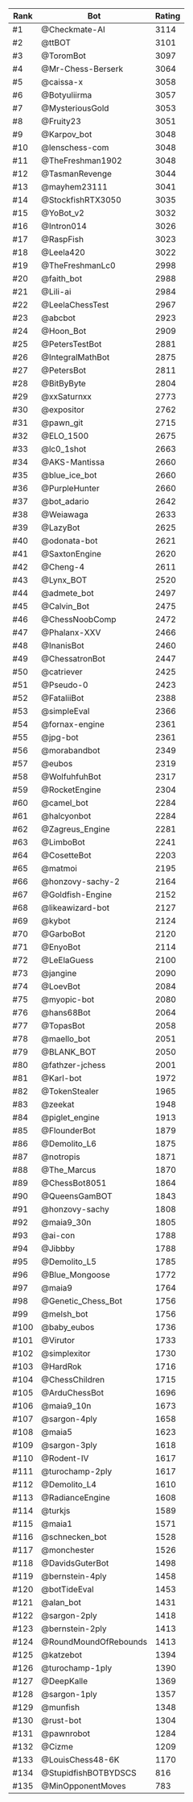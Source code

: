 Rank|Bot|Rating
---|---|---
#1|@Checkmate-AI|3114
#2|@ttBOT|3101
#3|@ToromBot|3097
#4|@Mr-Chess-Berserk|3064
#5|@caissa-x|3058
#6|@Botyuliirma|3057
#7|@MysteriousGold|3053
#8|@Fruity23|3051
#9|@Karpov_bot|3048
#10|@lenschess-com|3048
#11|@TheFreshman1902|3048
#12|@TasmanRevenge|3044
#13|@mayhem23111|3041
#14|@StockfishRTX3050|3035
#15|@YoBot_v2|3032
#16|@Intron014|3026
#17|@RaspFish|3023
#18|@Leela420|3022
#19|@TheFreshmanLc0|2998
#20|@faith_bot|2988
#21|@Lili-ai|2984
#22|@LeelaChessTest|2967
#23|@abcbot|2923
#24|@Hoon_Bot|2909
#25|@PetersTestBot|2881
#26|@IntegralMathBot|2875
#27|@PetersBot|2811
#28|@BitByByte|2804
#29|@xxSaturnxx|2773
#30|@expositor|2762
#31|@pawn_git|2715
#32|@ELO_1500|2675
#33|@lc0_1shot|2663
#34|@AKS-Mantissa|2660
#35|@blue_ice_bot|2660
#36|@PurpleHunter|2660
#37|@bot_adario|2642
#38|@Weiawaga|2633
#39|@LazyBot|2625
#40|@odonata-bot|2621
#41|@SaxtonEngine|2620
#42|@Cheng-4|2611
#43|@Lynx_BOT|2520
#44|@admete_bot|2497
#45|@Calvin_Bot|2475
#46|@ChessNoobComp|2472
#47|@Phalanx-XXV|2466
#48|@InanisBot|2460
#49|@ChessatronBot|2447
#50|@catriever|2425
#51|@Pseudo-0|2423
#52|@FataliiBot|2388
#53|@simpleEval|2366
#54|@fornax-engine|2361
#55|@jpg-bot|2361
#56|@morabandbot|2349
#57|@eubos|2319
#58|@WolfuhfuhBot|2317
#59|@RocketEngine|2304
#60|@camel_bot|2284
#61|@halcyonbot|2284
#62|@Zagreus_Engine|2281
#63|@LimboBot|2241
#64|@CosetteBot|2203
#65|@matmoi|2195
#66|@honzovy-sachy-2|2164
#67|@Goldfish-Engine|2152
#68|@likeawizard-bot|2127
#69|@kybot|2124
#70|@GarboBot|2120
#71|@EnyoBot|2114
#72|@LeElaGuess|2100
#73|@jangine|2090
#74|@LoevBot|2084
#75|@myopic-bot|2080
#76|@hans68Bot|2064
#77|@TopasBot|2058
#78|@maello_bot|2051
#79|@BLANK_BOT|2050
#80|@fathzer-jchess|2001
#81|@Karl-bot|1972
#82|@TokenStealer|1965
#83|@zeekat|1948
#84|@piglet_engine|1913
#85|@FlounderBot|1879
#86|@Demolito_L6|1875
#87|@notropis|1871
#88|@The_Marcus|1870
#89|@ChessBot8051|1864
#90|@QueensGamBOT|1843
#91|@honzovy-sachy|1808
#92|@maia9_30n|1805
#93|@ai-con|1788
#94|@Jibbby|1788
#95|@Demolito_L5|1785
#96|@Blue_Mongoose|1772
#97|@maia9|1764
#98|@Genetic_Chess_Bot|1756
#99|@melsh_bot|1756
#100|@baby_eubos|1736
#101|@Virutor|1733
#102|@simplexitor|1730
#103|@HardRok|1716
#104|@ChessChildren|1715
#105|@ArduChessBot|1696
#106|@maia9_10n|1673
#107|@sargon-4ply|1658
#108|@maia5|1623
#109|@sargon-3ply|1618
#110|@Rodent-IV|1617
#111|@turochamp-2ply|1617
#112|@Demolito_L4|1610
#113|@RadianceEngine|1608
#114|@turkjs|1589
#115|@maia1|1571
#116|@schnecken_bot|1528
#117|@monchester|1526
#118|@DavidsGuterBot|1498
#119|@bernstein-4ply|1458
#120|@botTideEval|1453
#121|@alan_bot|1431
#122|@sargon-2ply|1418
#123|@bernstein-2ply|1413
#124|@RoundMoundOfRebounds|1413
#125|@katzebot|1394
#126|@turochamp-1ply|1390
#127|@DeepKalle|1369
#128|@sargon-1ply|1357
#129|@munfish|1348
#130|@rust-bot|1304
#131|@pawnrobot|1284
#132|@Cizme|1209
#133|@LouisChess48-6K|1170
#134|@StupidfishBOTBYDSCS|816
#135|@MinOpponentMoves|783
